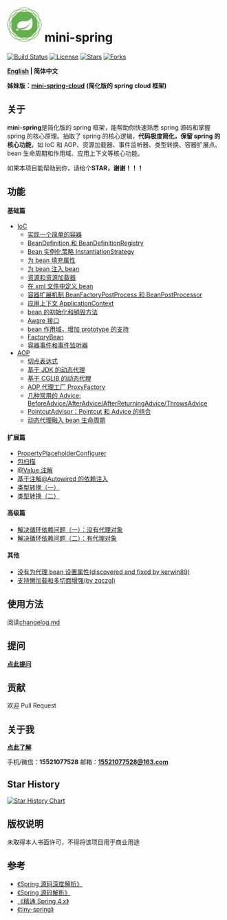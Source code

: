 # <img src="assets/spring-framework.png" width="80" height="80"> mini-spring

[![Build Status](https://img.shields.io/badge/build-passing-brightgreen)](https://github.com/DerekYRC/mini-spring)
[![License](https://img.shields.io/badge/license-Apache%202-4EB1BA.svg)](https://www.apache.org/licenses/LICENSE-2.0.html)
[![Stars](https://img.shields.io/github/stars/DerekYRC/mini-spring)](https://img.shields.io/github/stars/DerekYRC/mini-spring)
[![Forks](https://img.shields.io/github/forks/DerekYRC/mini-spring)](https://img.shields.io/github/forks/DerekYRC/mini-spring)

**[English](./README_en.md) | 简体中文**

**姊妹版：**[**mini-spring-cloud**](https://github.com/DerekYRC/mini-spring-cloud) **(简化版的 spring cloud 框架)**

## 关于

**mini-spring**是简化版的 spring 框架，能帮助你快速熟悉 spring 源码和掌握 spring 的核心原理。抽取了 spring 的核心逻辑，**代码极度简化，保留 spring 的核心功能**，如 IoC 和 AOP、资源加载器、事件监听器、类型转换、容器扩展点、bean 生命周期和作用域、应用上下文等核心功能。

如果本项目能帮助到你，请给个**STAR，谢谢！！！**

## 功能

#### 基础篇

- [IoC](https://github.com/DerekYRC/mini-spring/blob/main/changelog.md#基础篇IoC)
  - [实现一个简单的容器](https://github.com/DerekYRC/mini-spring/blob/main/changelog.md#最简单的bean容器)
  - [BeanDefinition 和 BeanDefinitionRegistry](https://github.com/DerekYRC/mini-spring/blob/main/changelog.md#BeanDefinition和BeanDefinitionRegistry)
  - [Bean 实例化策略 InstantiationStrategy](https://github.com/DerekYRC/mini-spring/blob/main/changelog.md#Bean实例化策略InstantiationStrategy)
  - [为 bean 填充属性](https://github.com/DerekYRC/mini-spring/blob/main/changelog.md#为bean填充属性)
  - [为 bean 注入 bean](https://github.com/DerekYRC/mini-spring/blob/main/changelog.md#为bean注入bean)
  - [资源和资源加载器](https://github.com/DerekYRC/mini-spring/blob/main/changelog.md#资源和资源加载器)
  - [在 xml 文件中定义 bean](https://github.com/DerekYRC/mini-spring/blob/main/changelog.md#在xml文件中定义bean)
  - [容器扩展机制 BeanFactoryPostProcess 和 BeanPostProcessor](https://github.com/DerekYRC/mini-spring/blob/main/changelog.md#BeanFactoryPostProcess和BeanPostProcessor)
  - [应用上下文 ApplicationContext](https://github.com/DerekYRC/mini-spring/blob/main/changelog.md#应用上下文ApplicationContext)
  - [bean 的初始化和销毁方法](https://github.com/DerekYRC/mini-spring/blob/main/changelog.md#bean的初始化和销毁方法)
  - [Aware 接口](https://github.com/DerekYRC/mini-spring/blob/main/changelog.md#Aware接口)
  - [bean 作用域，增加 prototype 的支持](https://github.com/DerekYRC/mini-spring/blob/main/changelog.md#bean作用域增加prototype的支持)
  - [FactoryBean](https://github.com/DerekYRC/mini-spring/blob/main/changelog.md#FactoryBean)
  - [容器事件和事件监听器](https://github.com/DerekYRC/mini-spring/blob/main/changelog.md#容器事件和事件监听器)
- [AOP](https://github.com/DerekYRC/mini-spring/blob/main/changelog.md#基础篇AOP)
  - [切点表达式](https://github.com/DerekYRC/mini-spring/blob/main/changelog.md#切点表达式)
  - [基于 JDK 的动态代理](https://github.com/DerekYRC/mini-spring/blob/main/changelog.md#基于JDK的动态代理)
  - [基于 CGLIB 的动态代理](https://github.com/DerekYRC/mini-spring/blob/main/changelog.md#基于CGLIB的动态代理)
  - [AOP 代理工厂 ProxyFactory](https://github.com/DerekYRC/mini-spring/blob/main/changelog.md#AOP代理工厂)
  - [几种常用的 Advice: BeforeAdvice/AfterAdvice/AfterReturningAdvice/ThrowsAdvice](https://github.com/DerekYRC/mini-spring/blob/main/changelog.md#几种常用的AdviceBeforeAdviceAfterAdviceAfterReturningAdviceThrowsAdvice)
  - [PointcutAdvisor：Pointcut 和 Advice 的组合](https://github.com/DerekYRC/mini-spring/blob/main/changelog.md#pointcutadvisorpointcut和advice的组合)
  - [动态代理融入 bean 生命周期](https://github.com/DerekYRC/mini-spring/blob/main/changelog.md#动态代理融入bean生命周期)

#### 扩展篇

- [PropertyPlaceholderConfigurer](https://github.com/DerekYRC/mini-spring/blob/main/changelog.md#propertyplaceholderconfigurer)
- [包扫描](https://github.com/DerekYRC/mini-spring/blob/main/changelog.md#包扫描)
- [@Value 注解](https://github.com/DerekYRC/mini-spring/blob/main/changelog.md#value注解)
- [基于注解@Autowired 的依赖注入](https://github.com/DerekYRC/mini-spring/blob/main/changelog.md#autowired注解)
- [类型转换（一）](https://github.com/DerekYRC/mini-spring/blob/main/changelog.md#类型转换一)
- [类型转换（二）](https://github.com/DerekYRC/mini-spring/blob/main/changelog.md#类型转换二)

#### 高级篇

- [解决循环依赖问题（一）：没有代理对象](https://github.com/DerekYRC/mini-spring/blob/main/changelog.md#解决循环依赖问题一没有代理对象)
- [解决循环依赖问题（二）：有代理对象](https://github.com/DerekYRC/mini-spring/blob/main/changelog.md#解决循环依赖问题二有代理对象)

#### 其他

- [没有为代理 bean 设置属性(discovered and fixed by kerwin89)](https://github.com/DerekYRC/mini-spring/blob/main/changelog.md#bug-fix没有为代理bean设置属性discovered-and-fixed-by-kerwin89)
- [支持懒加载和多切面增强(by zqczgl)](https://github.com/DerekYRC/mini-spring/blob/main/changelog.md#支持懒加载和多切面增强by-zqczgl)

## 使用方法

阅读[changelog.md](https://github.com/DerekYRC/mini-spring/blob/main/changelog.md)

## 提问

[**点此提问**](https://github.com/DerekYRC/mini-spring/issues/4)

## 贡献

欢迎 Pull Request

## 关于我

[**点此了解**](https://github.com/DerekYRC)

手机/微信：**15521077528** 邮箱：**15521077528@163.com**

## Star History

[![Star History Chart](https://api.star-history.com/svg?repos=DerekYRC/mini-spring&type=Date)](https://star-history.com/#DerekYRC/mini-spring&Date)

## 版权说明

未取得本人书面许可，不得将该项目用于商业用途

## 参考

- [《Spring 源码深度解析》](https://book.douban.com/subject/25866350/)
- [《Spring 源码解析》](http://svip.iocoder.cn/categories/Spring)
- [《精通 Spring 4.x》](https://book.douban.com/subject/26952826/)
- [《tiny-spring》](https://github.com/code4craft/tiny-spring)
